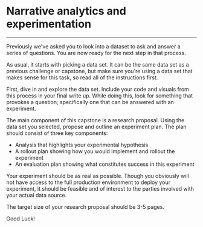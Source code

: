 # Narrative analytics and experimentation

---

Previously we've asked you to look into a dataset to ask and answer a series of questions. You are now ready for the next step in that process.

As usual, it starts with picking a data set. It can be the same data set as a previous challenge or capstone, but make sure you're using a data set that makes sense for this task, so read all of the instructions first.

First, dive in and explore the data set. Include your code and visuals from this process in your final write up. While doing this, look for something that provokes a question; specifically one that can be answered with an experiment.

The main component of this capstone is a research proposal. Using the data set you selected, propose and outline an experiment plan. The plan should consist of three key components:

* Analysis that highlights your experimental hypothesis
* A rollout plan showing how you would implement and rollout the experiment
* An evaluation plan showing what constitutes success in this experiment

Your experiment should be as real as possible. Though you obviously will not have access to the full production environment to deploy your experiment, it should be feasible and of interest to the parties involved with your actual data source.

The target size of your research proposal should be 3-5 pages.

Good Luck!
